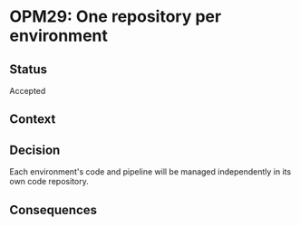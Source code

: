 # OPM29: One repository per environment

## Status
Accepted

## Context

## Decision
Each environment's code and pipeline will be managed independently in its own code repository.

## Consequences